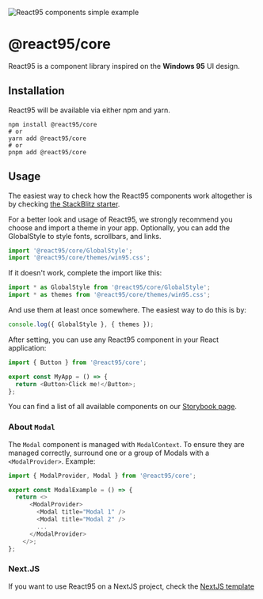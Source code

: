 ![React95 components simple example](https://raw.githubusercontent.com/React95/React95/master/assets/components.png)

# @react95/core

React95 is a component library inspired on the **Windows 95** UI design.

## Installation

React95 will be available via either npm and yarn.

```shell
npm install @react95/core
# or
yarn add @react95/core
# or
pnpm add @react95/core
```

## Usage

The easiest way to check how the React95 components work altogether is by
checking [the StackBlitz starter](https://stackblitz.com/edit/react95-vite-starter).

For a better look and usage of React95, we strongly recommend you choose and
import a theme in your app. Optionally, you can add the GlobalStyle to style
fonts, scrollbars, and links.

```js
import '@react95/core/GlobalStyle';
import '@react95/core/themes/win95.css';
```

If it doesn't work, complete the import like this:

```js
import * as GlobalStyle from '@react95/core/GlobalStyle';
import * as themes from '@react95/core/themes/win95.css';
```

And use them at least once somewhere. The easiest way to do this is by:

```js
console.log({ GlobalStyle }, { themes });
```

After setting, you can use any React95 component in your React application:

```js
import { Button } from '@react95/core';

export const MyApp = () => {
  return <Button>Click me!</Button>;
};
```

You can find a list of all available components on our [Storybook page](https://react95.github.io/React95/).

### About ```Modal```

The ```Modal``` component is managed with ```ModalContext```.
To ensure they are managed correctly, surround one or a group of Modals with a ```<ModalProvider>```. Example:

```js
import { ModalProvider, Modal } from '@react95/core';

export const ModalExample = () => {
  return <>
      <ModalProvider>
        <Modal title="Modal 1" />
        <Modal title="Modal 2" />
        ...
      </ModalProvider>
    </>;
};
```

### Next.JS

If you want to use React95 on a NextJS project, check the [NextJS template](https://github.com/React95/nextjs-template)
